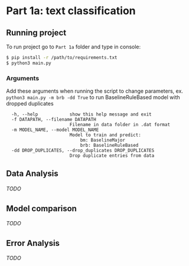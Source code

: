 # Part 1a: text classification

## Running project

To run project go to ```Part 1a``` folder and type in console:

```bash
$ pip install -r /path/to/requirements.txt
$ python3 main.py
```

### Arguments

Add these arguments when running the script to change parameters, ex. ```python3 main.py -m brb -dd True``` to run BaselineRuleBased model with dropped duplicates

```console
  -h, --help            show this help message and exit
  -f DATAPATH, --filename DATAPATH
                        Filename in data folder in .dat format
  -m MODEL_NAME, --model MODEL_NAME
                        Model to train and predict:
                            bm: BaselineMajor
                            brb: BaselineRuleBased
  -dd DROP_DUPLICATES, --drop_duplicates DROP_DUPLICATES
                        Drop duplicate entries from data
```

## Data Analysis

###### TODO

## Model comparison

###### TODO

## Error Analysis

###### TODO
